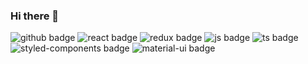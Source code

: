 ### Hi there 👋

![github badge](https://img.shields.io/badge/Github-181717?style=flat&logo=Github&logoColor=white) ![react badge](https://img.shields.io/badge/React-61DAFB?style=flat&logo=React&logoColor=white) ![redux badge](https://img.shields.io/badge/Redux-764ABC?style=flat&logo=Redux&logoColor=white) ![js badge](https://img.shields.io/badge/JavaScript-F7DF1E?style=flat&logo=JavaScript&logoColor=black) ![ts badge](https://img.shields.io/badge/TypesSript-3178C6?style=flat&logo=JavaScript&logoColor=white) ![styled-components badge](https://img.shields.io/badge/styled-components-DB7093?style=flat&logo=styled-components&logoColor=white) ![material-ui badge](https://img.shields.io/badge/Material-UI-0081CB?style=flat&logo=Material-UI&logoColor=white)

<!--
**nomore12/nomore12** is a ✨ _special_ ✨ repository because its `README.md` (this file) appears on your GitHub profile.

Here are some ideas to get you started:

- 🔭 I’m currently working on ...
- 🌱 I’m currently learning ...
- 👯 I’m looking to collaborate on ...
- 🤔 I’m looking for help with ...
- 💬 Ask me about ...
- 📫 How to reach me: ...
- 😄 Pronouns: ...
- ⚡ Fun fact: ...
-->
